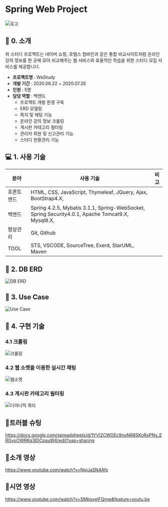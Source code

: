 
# Spring Web Project  

![로고](https://user-images.githubusercontent.com/52563841/102716094-f1372380-431c-11eb-822a-fa32233400b2.png)

## 🔖 0. 소개

위 스터디 프로젝트는 네이버 쇼핑, 호텔스 컴바인과 같은 통합 비교사이트처럼 온라인 강의 정보를 한 곳에 모아 비교해주는 웹 서비스와 효율적인 학습을 위한 스터디 모집 서비스를 제공합니다.

- **프로젝트명** : WeStudy
- **개발 기간** : 2020.06.22 ~ 2020.07.26
- **인원** : 5명
- **담당 역할** : 백엔드
  - 프로젝트 개발 환경 구축
  - ERD 모델링
  - 쪽지 및 채팅 기능
  - 온라인 강의 정보 크롤링
  - 게시판 카테고리 필터링
  - 관리자 회원 및 신고관리 기능
  - 스터디 현황관리 기능

## 💻 1. 사용 기술
|분야|사용 기술|비고|
|---|---|---|
|프론트 엔드| HTML, CSS, JavaScript, Thymeleaf, JQuery, Ajax, BootStrap4.X,
|백엔드|Spring 4.2.5, Mybatis 3.1.1, Spring-WebSocket, Spring Security4.0.1, Apache Tomcat9.X, Mysql8.X,    
|형상관리|Git, Github|
|TOOL|STS, VSCODE, SourceTree, Exerd, StarUML, Maven



## 🔖 2. DB ERD
![DB ERD](https://user-images.githubusercontent.com/52563841/102715499-42451880-4319-11eb-8877-13ddca7d6031.png)

## 🔖 3. Use Case
![Use Case](https://user-images.githubusercontent.com/52563841/102715513-5721ac00-4319-11eb-807b-81a6379dce01.png)


## 🎯 4. 구현 기술

### 4.1 크롤링
![크롤링](https://user-images.githubusercontent.com/52563841/102715643-3e65c600-431a-11eb-9faa-72f0fd0657a6.PNG)



### 4.2 웹 소켓을 이용한 실시간 채팅
![웹소켓](https://user-images.githubusercontent.com/52563841/102715650-49b8f180-431a-11eb-82f8-bb0f0713e857.PNG)




### 4.3 게시판 카테고리 필터링
![다이나믹 쿼리](https://user-images.githubusercontent.com/52563841/102715656-4e7da580-431a-11eb-9ef8-d044e58b0490.PNG)




## 🔖트러블 슈팅
https://docs.google.com/spreadsheets/d/1YVl2CWOEc9noNR8SKoRxPNv_ERGvoOWRKg3IDCpsuW4/edit?usp=sharing

## 🎥소개 영상
https://www.youtube.com/watch?v=NpjJaSN4Afs

## 🎥시연 영상
https://www.youtube.com/watch?v=SMbovelFQmw&feature=youtu.be
